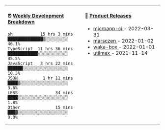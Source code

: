 <table width="800px">
<tr>
<td valign="top" width="50%">

####  ⏰  <a href="https://gist.github.com/marsczen/0c39a3e7b4a372c6cff4a8714271308c" target="_blank">Weekly Development Breakdown</a>

<!-- code_time starts -->

```text
sh           15 hrs 3 mins  ██████████████▒░░░░░░░░░  46.1%
TypeScript  11 hrs 36 mins  ████████████░░░░░░░░░░░░  35.5%
JavaScript   3 hrs 22 mins  ██████░░░░░░░░░░░░░░░░░░  10.3%
JSON          1 hr 11 mins  ████▒░░░░░░░░░░░░░░░░░░░   3.6%
LESS               34 mins  ████░░░░░░░░░░░░░░░░░░░░   1.8%
Other              15 mins  ███▓░░░░░░░░░░░░░░░░░░░░   0.8%
```

<!-- code_time ends -->
</td>
<td valign="top" width="50%">

#### 🌾 <a href="https://github.com/marsczen/marsczen/blob/master/releases.md" target="_blank">Product Releases</a>

<!-- recent_releases starts -->
* <a href='https://github.com/marsczen/microapp-ci/releases/tag/v0.0.2' target='_blank'>microapp-ci </a> - 2022-03-31
* <a href='https://github.com/marsczen/marsczen/releases/tag/v0.0.1' target='_blank'>marsczen </a> - 2022-01-02
* <a href='https://github.com/marsczen/waka-box/releases/tag/v3.0.1' target='_blank'>waka-box </a> - 2022-01-01
* <a href='https://github.com/marsczen/utilmax/releases/tag/v1.0.6' target='_blank'>utilmax </a> - 2021-11-14
<!-- recent_releases ends -->

</td>
</tr>
  </table>
